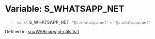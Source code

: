 # Variable: S\_WHATSAPP\_NET

> `const` **S\_WHATSAPP\_NET**: `"@s.whatsapp.net"` = `'@s.whatsapp.net'`

Defined in: [src/WABinary/jid-utils.ts:1](https://github.com/Fokusdotid/Baileys/blob/3533fb5d5a1e97f0cc8384505a121b389a346518/src/WABinary/jid-utils.ts#L1)
